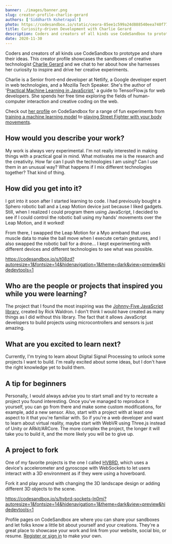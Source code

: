 ```yaml
---
banner: ./images/banner.png
slug: creator-profile-charlie-gerard
authors: ['Siddharth Kshetrapal']
photo: https://codesandbox.io/static/ceora-85ee1c599a24d888540eea740f7747be.jpg
title: Curiosity-driven Development with Charlie Gerard
description: Coders and creators of all kinds use CodeSandbox to prototype and share their ideas. This creator profile showcases the sandboxes of creative technologist Charlie Gerard and we chat to her about how she harnesses her curiosity to inspire and drive her creative experiments.
date: 2020-11-30
---
```


Coders and creators of all kinds use CodeSandbox to prototype and share their ideas. This creator profile showcases the sandboxes of creative technologist [Charlie Gerard](https://codesandbox.io/u/charliegerard) and we chat to her about how she harnesses her curiosity to inspire and drive her creative experiments.

Charlie is a Senior front-end developer at Netlify, a Google developer expert in web technologies, and a Mozilla Tech Speaker. She's the author of '[Practical Machine Learning in JavaScript](https://www.apress.com/gp/book/9781484264171),' a guide to TensorFlow.js for web developers. She spends her free time exploring the fields of human-computer interaction and creative coding on the web.

Check out [her profile](https://codesandbox.io/u/charliegerard) on CodeSandbox for a range of fun experiments from [training a machine learning model](https://codesandbox.io/s/ktncm) to [playing Street Fighter with your body movements](https://codesandbox.io/s/sf-ml-t08zd).

## How would you describe your work?
My work is always very experimental. I'm not really interested in making things with a practical goal in mind. What motivates me is the research and the creativity. How far can I push the technologies I am using? Can I use them in an unusual way? What happens if I mix different technologies together? That kind of thing.

## How did you get into it?
I got into it soon after I started learning to code. I had previously bought a Sphero robotic ball and a Leap Motion device just because I liked gadgets. Still, when I realized I could program them using JavaScript, I decided to see if I could control the robotic ball using my hands' movements over the Leap Motion, and it worked!

From there, I swapped the Leap Motion for a Myo armband that uses muscle data to make the ball move when I execute certain gestures, and I also swapped the robotic ball for a drone... I kept experimenting with different devices and different technologies to see what was possible.

https://codesandbox.io/s/t08zd?autoresize=1&fontsize=14&hidenavigation=1&theme=dark&view=preview&hidedevtools=1

## Who are the people or projects that inspired you while you were learning?
The project that I found the most inspiring was the [Johnny-Five JavaScript library](http://johnny-five.io/), created by Rick Waldron. I don't think I would have created as many things as I did without this library. The fact that it allows JavaScript developers to build projects using microcontrollers and sensors is just amazing.

## What are you excited to learn next?
Currently, I'm trying to learn about Digital Signal Processing to unlock some projects I want to build. I'm really excited about some ideas, but I don't have the right knowledge yet to build them.

## A tip for beginners
Personally, I would always advise you to start small and try to recreate a project you found interesting. Once you've managed to reproduce it yourself, you can go from there and make some custom modifications, for example, add a new sensor. Also, start with a project with at least one aspect to it that you're familiar with. So if you're a web developer and want to learn about virtual reality, maybe start with WebVR using Three.js instead of Unity or ARkit/ARCore. The more complex the project, the longer it will take you to build it, and the more likely you will be to give up.

## A project to fork
One of my favorite projects is the one I called [HVBRD](http://bit.ly/hvbrd), which uses a device's accelerometer and gyroscope with WebSockets to let users interact with a 3D environment as if they were using a hoverboard.

Fork it and play around with changing the 3D landscape design or adding different 3D objects to the scene.

https://codesandbox.io/s/hvbrd-sockets-ln0mi?autoresize=1&fontsize=14&hidenavigation=1&theme=dark&view=preview&hidedevtools=1

Profile pages on CodeSandbox are where you can share your sandboxes and let folks know a little bit about yourself and your creations. They're a great place to showcase your work and link from your website, social bio, or resume. [Register or sign in](https://codesandbox.io/signin) to make your own.
